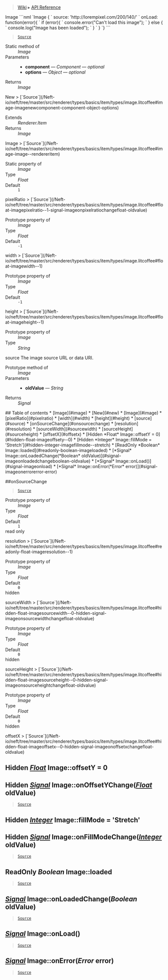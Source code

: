 > [Wiki](Home) ▸ [API Reference](API-Reference)

<dl></dl>
Image
```nml
`Image {
`   source: 'http://lorempixel.com/200/140/'
`   onLoad: function(error){
`       if (error){
`           console.error("Can't load this image");
`       } else {
`           console.log("Image has been loaded");
`       }
`   }
`}
```

> [`Source`](/Neft-io/neft/tree/master/src/renderer/types/basics/item/types/image.litcoffee#image-class)

<dl><dt>Static method of</dt><dd><i>Image</i></dd><dt>Parameters</dt><dd><ul><li><b>component</b> — <i>Component</i> — <i>optional</i></li><li><b>options</b> — <i>Object</i> — <i>optional</i></li></ul></dd><dt>Returns</dt><dd><i>Image</i></dd></dl>
New
> [`Source`](/Neft-io/neft/tree/master/src/renderer/types/basics/item/types/image.litcoffee#image-imagenewcomponent-component-object-options)

<dl><dt>Extends</dt><dd><i>Renderer.Item</i></dd><dt>Returns</dt><dd><i>Image</i></dd></dl>
Image
> [`Source`](/Neft-io/neft/tree/master/src/renderer/types/basics/item/types/image.litcoffee#image-image--rendereritem)

<dl><dt>Static property of</dt><dd><i>Image</i></dd><dt>Type</dt><dd><i>Float</i></dd><dt>Default</dt><dd><code>1</code></dd></dl>
pixelRatio
> [`Source`](/Neft-io/neft/tree/master/src/renderer/types/basics/item/types/image.litcoffee#float-imagepixelratio--1-signal-imageonpixelratiochangefloat-oldvalue)

<dl><dt>Prototype property of</dt><dd><i>Image</i></dd><dt>Type</dt><dd><i>Float</i></dd><dt>Default</dt><dd><code>-1</code></dd></dl>
width
> [`Source`](/Neft-io/neft/tree/master/src/renderer/types/basics/item/types/image.litcoffee#float-imagewidth--1)

<dl><dt>Prototype property of</dt><dd><i>Image</i></dd><dt>Type</dt><dd><i>Float</i></dd><dt>Default</dt><dd><code>-1</code></dd></dl>
height
> [`Source`](/Neft-io/neft/tree/master/src/renderer/types/basics/item/types/image.litcoffee#float-imageheight--1)

<dl><dt>Prototype property of</dt><dd><i>Image</i></dd><dt>Type</dt><dd><i>String</i></dd></dl>
source
The image source URL or data URI.

<dl><dt>Prototype method of</dt><dd><i>Image</i></dd><dt>Parameters</dt><dd><ul><li><b>oldValue</b> — <i>String</i></li></ul></dd><dt>Returns</dt><dd><i>Signal</i></dd></dl>
## Table of contents
    * [Image](#image)
    * [New](#new)
    * [Image](#image)
    * [pixelRatio](#pixelratio)
    * [width](#width)
    * [height](#height)
    * [source](#source)
  * [onSourceChange](#onsourcechange)
    * [resolution](#resolution)
    * [sourceWidth](#sourcewidth)
    * [sourceHeight](#sourceheight)
    * [offsetX](#offsetx)
  * [Hidden *Float* Image::offsetY = 0](#hidden-float-imageoffsety--0)
  * [Hidden *Integer* Image::fillMode = 'Stretch'](#hidden-integer-imagefillmode--stretch)
  * [ReadOnly *Boolean* Image::loaded](#readonly-boolean-imageloaded)
  * [*Signal* Image::onLoadedChange(*Boolean* oldValue)](#signal-imageonloadedchangeboolean-oldvalue)
  * [*Signal* Image::onLoad()](#signal-imageonload)
  * [*Signal* Image::onError(*Error* error)](#signal-imageonerrorerror-error)

##onSourceChange
> [`Source`](/Neft-io/neft/tree/master/src/renderer/types/basics/item/types/image.litcoffee#signal-imageonsourcechangestring-oldvalue)

<dl><dt>Prototype property of</dt><dd><i>Image</i></dd><dt>Type</dt><dd><i>Float</i></dd><dt>Default</dt><dd><code>1</code></dd><dt>read only</dt></dl>
resolution
> [`Source`](/Neft-io/neft/tree/master/src/renderer/types/basics/item/types/image.litcoffee#readonly-float-imageresolution--1)

<dl><dt>Prototype property of</dt><dd><i>Image</i></dd><dt>Type</dt><dd><i>Float</i></dd><dt>Default</dt><dd><code>0</code></dd><dt>hidden</dt></dl>
sourceWidth
> [`Source`](/Neft-io/neft/tree/master/src/renderer/types/basics/item/types/image.litcoffee#hidden-float-imagesourcewidth--0-hidden-signal-imageonsourcewidthchangefloat-oldvalue)

<dl><dt>Prototype property of</dt><dd><i>Image</i></dd><dt>Type</dt><dd><i>Float</i></dd><dt>Default</dt><dd><code>0</code></dd><dt>hidden</dt></dl>
sourceHeight
> [`Source`](/Neft-io/neft/tree/master/src/renderer/types/basics/item/types/image.litcoffee#hidden-float-imagesourceheight--0-hidden-signal-imageonsourceheightchangefloat-oldvalue)

<dl><dt>Prototype property of</dt><dd><i>Image</i></dd><dt>Type</dt><dd><i>Float</i></dd><dt>Default</dt><dd><code>0</code></dd><dt>hidden</dt></dl>
offsetX
> [`Source`](/Neft-io/neft/tree/master/src/renderer/types/basics/item/types/image.litcoffee#hidden-float-imageoffsetx--0-hidden-signal-imageonoffsetxchangefloat-oldvalue)

Hidden [*Float*](/Neft-io/neft/wiki/Utils-API.md#boolean-isfloatany-value) Image::offsetY = 0
---------------------------------
## Hidden [*Signal*](/Neft-io/neft/wiki/Signal-API.md#class-signal) Image::onOffsetYChange([*Float*](/Neft-io/neft/wiki/Utils-API.md#boolean-isfloatany-value) oldValue)

> [`Source`](/Neft-io/neft/tree/master/src/renderer/types/basics/item/types/image.litcoffee#hidden-float-imageoffsety--0-hidden-signal-imageonoffsetychangefloat-oldvalue)

Hidden [*Integer*](/Neft-io/neft/wiki/Utils-API.md#boolean-isintegerany-value) Image::fillMode = 'Stretch'
--------------------------------------------
## Hidden [*Signal*](/Neft-io/neft/wiki/Signal-API.md#class-signal) Image::onFillModeChange([*Integer*](/Neft-io/neft/wiki/Utils-API.md#boolean-isintegerany-value) oldValue)

> [`Source`](/Neft-io/neft/tree/master/src/renderer/types/basics/item/types/image.litcoffee#hidden-integer-imagefillmode--stretch-hidden-signal-imageonfillmodechangeinteger-oldvalue)

ReadOnly *Boolean* Image::loaded
--------------------------------

> [`Source`](/Neft-io/neft/tree/master/src/renderer/types/basics/item/types/image.litcoffee#readonly-boolean-imageloaded)

## [*Signal*](/Neft-io/neft/wiki/Signal-API.md#class-signal) Image::onLoadedChange(*Boolean* oldValue)

> [`Source`](/Neft-io/neft/tree/master/src/renderer/types/basics/item/types/image.litcoffee#signal-imageonloadedchangeboolean-oldvalue)

[*Signal*](/Neft-io/neft/wiki/Signal-API.md#class-signal) Image::onLoad()
------------------------

> [`Source`](/Neft-io/neft/tree/master/src/renderer/types/basics/item/types/image.litcoffee#signal-imageonload)

[*Signal*](/Neft-io/neft/wiki/Signal-API.md#class-signal) Image::onError(*Error* error)
--------------------------------------

> [`Source`](/Neft-io/neft/tree/master/src/renderer/types/basics/item/types/image.litcoffee#signal-imageonerrorerror-error)

